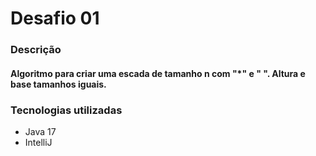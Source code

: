 # Desafio 01 

### Descrição

#### Algoritmo para criar uma escada de tamanho n com "*" e " ". Altura e base tamanhos iguais.


### Tecnologias utilizadas
 - Java 17
 - IntelliJ